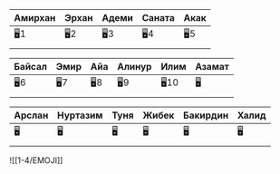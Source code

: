 | Амирхан | Эрхан | Адеми | Саната | Акак |
| ------- | ----- | ----- | ------ | ---- |
| 🖥️1    | 🖥️2  | 🖥️3  | 🖥️4   | 🖥️5 |
|         |       |       |        |      |

| Байсал | Эмир | Айа  | Алинур | Илим  | Азамат |
| ------ | ---- | ---- | ------ | ----- | ------ |
| 🖥️6   | 🖥️7 | 🖥️8 | 🖥️9   | 🖥️10 | 🖥️    |
|        |      |      |        |       |        |

| Арслан | Нуртазим | Туня | Жибек | Бакирдин | Халид |
| ------ | -------- | ---- | ----- | -------- | ----- |
| 🖥️    | 🖥️      | 🖥️  | 🖥️   | 🖥️      | 🖥️   |
|        |          |      |       |          |       |

![[1-4/EMOJI]]